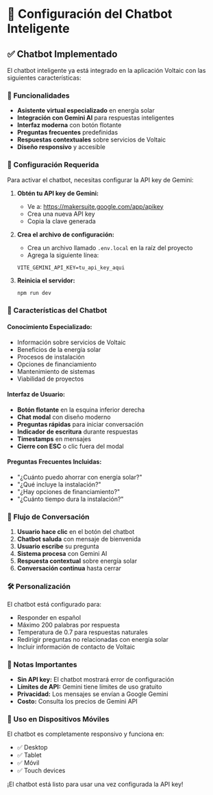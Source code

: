 # 🤖 Configuración del Chatbot Inteligente

## ✅ Chatbot Implementado

El chatbot inteligente ya está integrado en la aplicación Voltaic con las siguientes características:

### 🚀 Funcionalidades
- **Asistente virtual especializado** en energía solar
- **Integración con Gemini AI** para respuestas inteligentes
- **Interfaz moderna** con botón flotante
- **Preguntas frecuentes** predefinidas
- **Respuestas contextuales** sobre servicios de Voltaic
- **Diseño responsivo** y accesible

### 🔧 Configuración Requerida

Para activar el chatbot, necesitas configurar la API key de Gemini:

1. **Obtén tu API key de Gemini:**
   - Ve a: https://makersuite.google.com/app/apikey
   - Crea una nueva API key
   - Copia la clave generada

2. **Crea el archivo de configuración:**
   - Crea un archivo llamado `.env.local` en la raíz del proyecto
   - Agrega la siguiente línea:
   ```
   VITE_GEMINI_API_KEY=tu_api_key_aqui
   ```

3. **Reinicia el servidor:**
   ```bash
   npm run dev
   ```

### 🎯 Características del Chatbot

#### **Conocimiento Especializado:**
- Información sobre servicios de Voltaic
- Beneficios de la energía solar
- Procesos de instalación
- Opciones de financiamiento
- Mantenimiento de sistemas
- Viabilidad de proyectos

#### **Interfaz de Usuario:**
- **Botón flotante** en la esquina inferior derecha
- **Chat modal** con diseño moderno
- **Preguntas rápidas** para iniciar conversación
- **Indicador de escritura** durante respuestas
- **Timestamps** en mensajes
- **Cierre con ESC** o clic fuera del modal

#### **Preguntas Frecuentes Incluidas:**
- "¿Cuánto puedo ahorrar con energía solar?"
- "¿Qué incluye la instalación?"
- "¿Hay opciones de financiamiento?"
- "¿Cuánto tiempo dura la instalación?"

### 🔄 Flujo de Conversación

1. **Usuario hace clic** en el botón del chatbot
2. **Chatbot saluda** con mensaje de bienvenida
3. **Usuario escribe** su pregunta
4. **Sistema procesa** con Gemini AI
5. **Respuesta contextual** sobre energía solar
6. **Conversación continua** hasta cerrar

### 🛠️ Personalización

El chatbot está configurado para:
- Responder en español
- Máximo 200 palabras por respuesta
- Temperatura de 0.7 para respuestas naturales
- Redirigir preguntas no relacionadas con energía solar
- Incluir información de contacto de Voltaic

### 🚨 Notas Importantes

- **Sin API key:** El chatbot mostrará error de configuración
- **Límites de API:** Gemini tiene límites de uso gratuito
- **Privacidad:** Los mensajes se envían a Google Gemini
- **Costo:** Consulta los precios de Gemini API

### 📱 Uso en Dispositivos Móviles

El chatbot es completamente responsivo y funciona en:
- ✅ Desktop
- ✅ Tablet
- ✅ Móvil
- ✅ Touch devices

¡El chatbot está listo para usar una vez configurada la API key!
